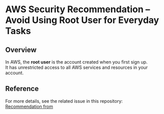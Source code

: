 # AWS Security Recommendation – Avoid Using Root User for Everyday Tasks

## Overview
In AWS, the **root user** is the account created when you first sign up.  
It has unrestricted access to all AWS services and resources in your account.

## Reference
For more details, see the related issue in this repository:  
[Recommendation from](https://github.com/suriya1776/cloud-leader/issues/4)
